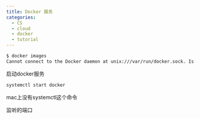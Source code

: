```yaml
---
title: Docker 服务
categories:
  - CS
  - cloud
  - docker
  - tutorial
---
```


```sh
$ docker images
Cannot connect to the Docker daemon at unix:///var/run/docker.sock. Is the docker daemon running
```


启动docker服务

```sh
systemctl start docker
```

mac上没有systemctl这个命令

监听的端口

